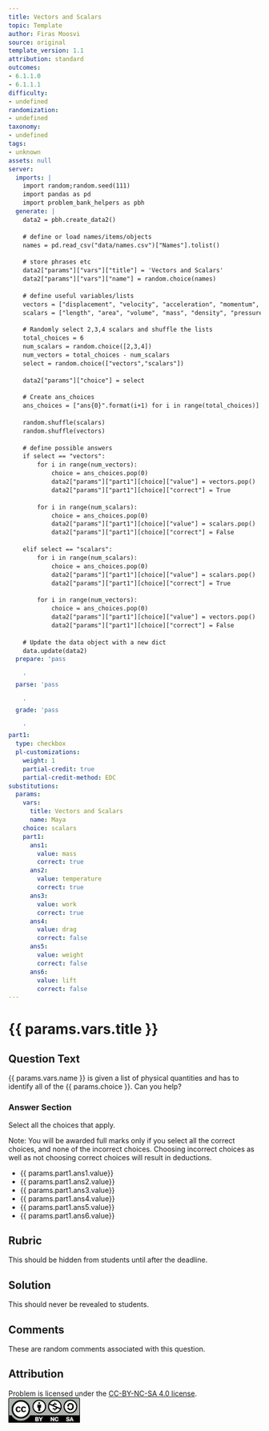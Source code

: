 ```yaml
---
title: Vectors and Scalars
topic: Template
author: Firas Moosvi
source: original
template_version: 1.1
attribution: standard
outcomes:
- 6.1.1.0
- 6.1.1.1
difficulty:
- undefined
randomization:
- undefined
taxonomy:
- undefined
tags:
- unknown
assets: null
server:
  imports: |
    import random;random.seed(111)
    import pandas as pd
    import problem_bank_helpers as pbh
  generate: |
    data2 = pbh.create_data2()

    # define or load names/items/objects
    names = pd.read_csv("data/names.csv")["Names"].tolist()

    # store phrases etc
    data2["params"]["vars"]["title"] = 'Vectors and Scalars'
    data2["params"]["vars"]["name"] = random.choice(names)

    # define useful variables/lists
    vectors = ["displacement", "velocity", "acceleration", "momentum", "force", "lift", "drag", "thurst", "weight"]
    scalars = ["length", "area", "volume", "mass", "density", "pressure", "temperature", "energy", "entropy", "work", "power"]

    # Randomly select 2,3,4 scalars and shuffle the lists
    total_choices = 6
    num_scalars = random.choice([2,3,4])
    num_vectors = total_choices - num_scalars
    select = random.choice(["vectors","scalars"])

    data2["params"]["choice"] = select

    # Create ans_choices
    ans_choices = ["ans{0}".format(i+1) for i in range(total_choices)]

    random.shuffle(scalars)
    random.shuffle(vectors)

    # define possible answers
    if select == "vectors":
        for i in range(num_vectors):
            choice = ans_choices.pop(0)
            data2["params"]["part1"][choice]["value"] = vectors.pop()
            data2["params"]["part1"][choice]["correct"] = True

        for i in range(num_scalars):
            choice = ans_choices.pop(0)
            data2["params"]["part1"][choice]["value"] = scalars.pop()
            data2["params"]["part1"][choice]["correct"] = False

    elif select == "scalars":
        for i in range(num_scalars):
            choice = ans_choices.pop(0)
            data2["params"]["part1"][choice]["value"] = scalars.pop()
            data2["params"]["part1"][choice]["correct"] = True

        for i in range(num_vectors):
            choice = ans_choices.pop(0)
            data2["params"]["part1"][choice]["value"] = vectors.pop()
            data2["params"]["part1"][choice]["correct"] = False

    # Update the data object with a new dict
    data.update(data2)
  prepare: 'pass

    '
  parse: 'pass

    '
  grade: 'pass

    '
part1:
  type: checkbox
  pl-customizations:
    weight: 1
    partial-credit: true
    partial-credit-method: EDC
substitutions:
  params:
    vars:
      title: Vectors and Scalars
      name: Maya
    choice: scalars
    part1:
      ans1:
        value: mass
        correct: true
      ans2:
        value: temperature
        correct: true
      ans3:
        value: work
        correct: true
      ans4:
        value: drag
        correct: false
      ans5:
        value: weight
        correct: false
      ans6:
        value: lift
        correct: false
---
```

# {{ params.vars.title }}
## Question Text

{{ params.vars.name }} is given a list of physical quantities and has to identify all of the {{ params.choice }}. Can you help?

### Answer Section

Select all the choices that apply.

Note: You will be awarded full marks only if you select all the correct choices, and none of the incorrect choices. Choosing incorrect choices as well as not choosing correct choices will result in deductions.

- {{ params.part1.ans1.value}}
- {{ params.part1.ans2.value}}
- {{ params.part1.ans3.value}}
- {{ params.part1.ans4.value}}
- {{ params.part1.ans5.value}}
- {{ params.part1.ans6.value}}
## Rubric

This should be hidden from students until after the deadline.
## Solution

This should never be revealed to students.
## Comments

These are random comments associated with this question.

## Attribution

Problem is licensed under the [CC-BY-NC-SA 4.0 license](https://creativecommons.org/licenses/by-nc-sa/4.0/).<br> ![The Creative Commons 4.0 license requiring attribution-BY, non-commercial-NC, and share-alike-SA license.](https://raw.githubusercontent.com/firasm/bits/master/by-nc-sa.png)